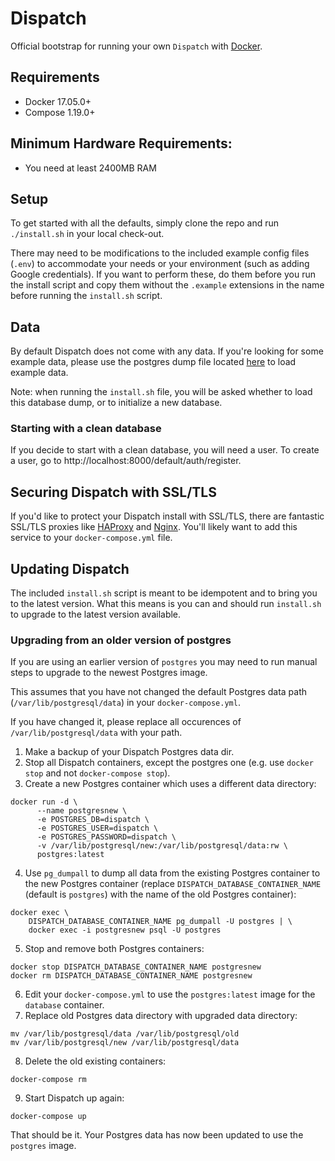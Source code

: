 # Dispatch

Official bootstrap for running your own `Dispatch` with [Docker](https://www.docker.com/).

## Requirements

- Docker 17.05.0+
- Compose 1.19.0+

## Minimum Hardware Requirements:

- You need at least 2400MB RAM

## Setup

To get started with all the defaults, simply clone the repo and run `./install.sh` in your local check-out.

There may need to be modifications to the included example config files (`.env`) to accommodate your needs or your environment (such as adding Google credentials). If you want to perform these, do them before you run the install script and copy them without the `.example` extensions in the name before running the `install.sh` script.

## Data

By default Dispatch does not come with any data. If you're looking for some example data, please use the postgres dump file located [here](https://github.com/Netflix/dispatch/blob/main/data/dispatch-sample-data.dump) to load example data.

Note: when running the `install.sh` file, you will be asked whether to load this database dump, or to initialize a new database.

### Starting with a clean database

If you decide to start with a clean database, you will need a user. To create a user, go to http://localhost:8000/default/auth/register.

## Securing Dispatch with SSL/TLS

If you'd like to protect your Dispatch install with SSL/TLS, there are
fantastic SSL/TLS proxies like [HAProxy](http://www.haproxy.org/)
and [Nginx](http://nginx.org/). You'll likely want to add this service to your `docker-compose.yml` file.

## Updating Dispatch

The included `install.sh` script is meant to be idempotent and to bring you to the latest version. What this means is you can and should run `install.sh` to upgrade to the latest version available.

### Upgrading from an older version of postgres

If you are using an earlier version of `postgres` you may need to run manual steps to upgrade to the newest Postgres image.

This assumes that you have not changed the default Postgres data path (`/var/lib/postgresql/data`) in your `docker-compose.yml`.

If you have changed it, please replace all occurences of `/var/lib/postgresql/data` with your path.

1. Make a backup of your Dispatch Postgres data dir.
2. Stop all Dispatch containers, except the postgres one (e.g. use `docker stop` and not `docker-compose stop`).
3. Create a new Postgres container which uses a different data directory:
```
docker run -d \
      --name postgresnew \
      -e POSTGRES_DB=dispatch \
      -e POSTGRES_USER=dispatch \
      -e POSTGRES_PASSWORD=dispatch \
      -v /var/lib/postgresql/new:/var/lib/postgresql/data:rw \
      postgres:latest
```
4. Use `pg_dumpall` to dump all data from the existing Postgres container to the new Postgres container (replace `DISPATCH_DATABASE_CONTAINER_NAME` (default is `postgres`) with the name of the old Postgres container):
```
docker exec \
    DISPATCH_DATABASE_CONTAINER_NAME pg_dumpall -U postgres | \
    docker exec -i postgresnew psql -U postgres
```
5. Stop and remove both Postgres containers:
```
docker stop DISPATCH_DATABASE_CONTAINER_NAME postgresnew
docker rm DISPATCH_DATABASE_CONTAINER_NAME postgresnew
```
6. Edit your `docker-compose.yml` to use the `postgres:latest` image for the `database` container.
7. Replace old Postgres data directory with upgraded data directory:
```
mv /var/lib/postgresql/data /var/lib/postgresql/old
mv /var/lib/postgresql/new /var/lib/postgresql/data
```
8. Delete the old existing containers:
```
docker-compose rm
```
9. Start Dispatch up again:
```
docker-compose up
```

That should be it. Your Postgres data has now been updated to use the `postgres` image.
